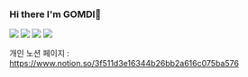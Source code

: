 ### Hi there I'm GOMDI👋


<img src="https://img.shields.io/badge/C-000000?style=flat-square&logo=c%2B%2B&logocolor=white"/> <img src="https://img.shields.io/badge/C++-000000?style=flat-square&logo=c%2B%2B&logocolor=white"/> <img src="https://img.shields.io/badge/Csharp-000000?style=flat-square&logo=csharp&logocolor=white"/> <img src="https://img.shields.io/badge/Unity-000000?style=flat-square&logo=unity&logocolor=white"/>

개인 노션 페이지 : https://www.notion.so/3f511d3e16344b26bb2a616c075ba576

<!--
**ginpa0886/ginpa0886** is a ✨ _special_ ✨ repository because its `README.md` (this file) appears on your GitHub profile.

Here are some ideas to get you started:

- 🔭 I’m currently working on ...
- 🌱 I’m currently learning ...
- 👯 I’m looking to collaborate on ...
- 🤔 I’m looking for help with ...
- 💬 Ask me about ...
- 📫 How to reach me: ...
- 😄 Pronouns: ...
- ⚡ Fun fact: ...
-->
